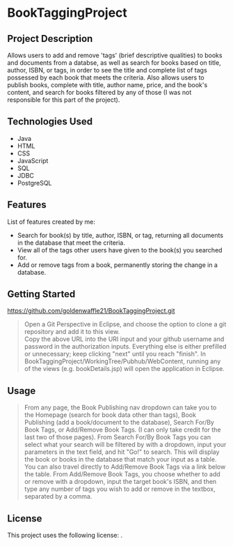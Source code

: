 # BookTaggingProject

## Project Description

Allows users to add and remove 'tags' (brief descriptive qualities) to books and documents from a databse, as well as search for books based on title, author, ISBN, or tags,
in order to see the title and complete list of tags possessed by each book that meets the criteria. Also allows users to publish books, complete with title, author name, 
price, and the book's content, and search for books filtered by any of those (I was not responsible for this part of the project).

## Technologies Used

* Java
* HTML
* CSS
* JavaScript
* SQL
* JDBC
* PostgreSQL

## Features

List of features created by me:
* Search for book(s) by title, author, ISBN, or tag, returning all documents in the database that meet the criteria.
* View all of the tags other users have given to the book(s) you searched for.
* Add or remove tags from a book, permanently storing the change in a database.

## Getting Started
   
https://github.com/goldenwaffle21/BookTaggingProject.git

> Open a Git Perspective in Eclipse, and choose the option to clone a git repository and add it to this view.  
> Copy the above URL into the URI input and your github username and password in the authorization inputs.
> Everything else is either prefilled or unnecessary; keep clicking "next" until you reach "finish".
> In BookTaggingProject/WorkingTree/Pubhub/WebContent, running any of the views (e.g. bookDetails.jsp) will open the application in Eclipse.

## Usage

> From any page, the Book Publishing nav dropdown can take you to the Homepage (search for book data other than tags), Book Publishing (add a book/document to the
database), Search For/By Book Tags, or Add/Remove Book Tags. (I can only take credit for the last two of those pages).
> From Search For/By Book Tags you can select what your search will be filtered by with a dropdown, input your parameters in the text field, and hit "Go!" to search.
This will display the book or books in the database that match your input as a table. You can also travel directly to Add/Remove Book Tags via a link below the table.
> From Add/Remove Book Tags, you choose whether to add or remove with a dropdown, input the target book's ISBN, and then type any number of tags you wish to add or remove
in the textbox, separated by a comma.

## License

This project uses the following license: [<MIT License>](<https://opensource.org/licenses/MIT>).
